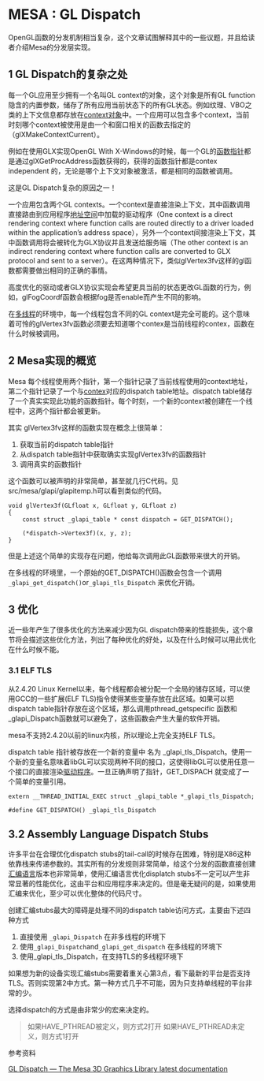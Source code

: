 # MESA : GL Dispatch

OpenGL函数的分发机制相当复杂，这个文章试图解释其中的一些议题，并且给读者介绍Mesa的分发层实现。

## 1 GL Dispatch的复杂之处

每一个GL应用至少拥有一个名叫GL context的对象，这个对象是所有GL function隐含的内置参数，储存了所有应用当前状态下的所有GL状态。例如纹理、VBO之类的上下文信息都存放在[context对象](https://zhida.zhihu.com/search?content_id=217439824&content_type=Article&match_order=1&q=context对象&zhida_source=entity)中。一个应用可以包含多个context，当前时刻哪个context被使用是由一个和窗口相关的函数去指定的（glXMakeContextCurrent）。

例如在使用GLX实现OpenGL With X-Windows的时候，每一个GL的[函数指针](https://zhida.zhihu.com/search?content_id=217439824&content_type=Article&match_order=1&q=函数指针&zhida_source=entity)都是通过glXGetProcAddress函数获得的，获得的函数指针都是contex independent 的，无论是哪个上下文对象被激活，都是相同的函数被调用。

这是GL Dispatch复杂的原因之一！

一个应用包含两个GL contexts。一个context是直接渲染上下文，其中函数调用直接路由到应用程序[地址空间](https://zhida.zhihu.com/search?content_id=217439824&content_type=Article&match_order=1&q=地址空间&zhida_source=entity)中加载的驱动程序（One context is a direct rendering context where function calls are routed directly to a driver loaded within the application’s address space），另外一个context间接渲染上下文，其中函数调用将会被转化为GLX协议并且发送给服务端（The other context is an indirect rendering context where function calls are converted to GLX protocol and sent to a server）。在这两种情况下，类似glVertex3fv这样的gl函数都需要做出相同的正确的事情。

高度优化的驱动或者GLX协议实现会希望更具当前的状态更改GL函数的行为，例如，glFogCoordf函数会根据fog是否enable而产生不同的影响。

在[多线程](https://zhida.zhihu.com/search?content_id=217439824&content_type=Article&match_order=1&q=多线程&zhida_source=entity)的环境中，每一个线程包含不同的GL context是完全可能的。这个意味着可怜的glVertex3fv函数必须要去知道哪个contex是当前线程的contex，函数在什么时候被调用。

## 2 Mesa实现的概览

Mesa 每个线程使用两个指针，第一个指针记录了当前线程使用的context地址，第二个指针记录了一个与[contex](https://zhida.zhihu.com/search?content_id=217439824&content_type=Article&match_order=17&q=contex&zhida_source=entity)对应的dispatch table地址。dispatch table储存了一个真实实现此功能的函数指针。每个时刻，一个新的context被创建在一个线程中，这两个指针都会被更新。

其实 glVertex3fv这样的函数实现在概念上很简单：

1. 获取当前的dispatch table指针
2. 从dispatch table指针中获取确实实现glVertex3fv的函数指针
3. 调用真实的函数指针

这个函数可以被声明的非常简单，甚至就几行C代码。见src/mesa/glapi/glapitemp.h可以看到类似的代码。

```text
void glVertex3f(GLfloat x, GLfloat y, GLfloat z)
{
    const struct _glapi_table * const dispatch = GET_DISPATCH();

    (*dispatch->Vertex3f)(x, y, z);
}
```

但是上述这个简单的实现存在问题，他给每次调用此GL函数带来很大的开销。

在多线程的环境里，一个原始的GET_DISPATCH()函数会包含一个调用`_glapi_get_dispatch()`or`_glapi_tls_Dispatch` 来优化开销。

## 3 优化

近一些年产生了很多优化的方法来减少因为GL dispatch带来的性能损失，这个章节将会描述这些优化方法，列出了每种优化的好处，以及在什么时候可以用此优化在什么时候不能。

### 3.1 ELF TLS

从2.4.20 Linux Kernel以来，每个线程都会被分配一个全局的储存区域，可以使用GCC的一些扩展(ELF TLS)指令使得某些变量存放在此区域。如果可以把dispatch table指针存放在这个区域，那么调用pthread_getspecific 函数和_glapi_Dispatch函数就可以避免了，这些函数会产生大量的软件开销。

mesa不支持2.4.20以前的linux内核，所以理论上完全支持ELF TLS。

dispatch table 指针被存放在一个新的变量中 名为 _glapi_tls_Dispatch。使用一个新的变量名意味着libGL可以实现两种不同的接口，这使得libGL可以使用任意一个接口的直接渲染[驱动程序](https://zhida.zhihu.com/search?content_id=217439824&content_type=Article&match_order=2&q=驱动程序&zhida_source=entity)。一旦正确声明了指针，GET_DISPACH 就变成了一个简单的变量引用。

```text
extern __THREAD_INITIAL_EXEC struct _glapi_table *_glapi_tls_Dispatch;

#define GET_DISPATCH() _glapi_tls_Dispatch
```

## 3.2 Assembly Language Dispatch Stubs

许多平台在合理优化dispatch stubs的tail-call的时候存在困难，特别是X86这种依靠栈来传递参数的。其实所有的分发规则非常简单，给这个分发的函数直接创建[汇编语言](https://zhida.zhihu.com/search?content_id=217439824&content_type=Article&match_order=1&q=汇编语言&zhida_source=entity)版本也非常简单，使用汇编语言优化displatch stubs不一定可以产生非常显著的性能优化，这由平台和应用程序来决定的。但是毫无疑问的是，如果使用汇编来优化，至少可以优化整体的代码尺寸。

创建汇编stubs最大的障碍是处理不同的dispatch table访问方式，主要由下述四种方式

1. 直接使用 `_glapi_Dispatch` 在非多线程的环境下
2. 使用`_glapi_Dispatch`and`_glapi_get_dispatch` 在多线程的环境下
3. 使用_glapi_tls_Dispatch，在支持TLS的多线程环境下

如果想为新的设备实现汇编stubs需要着重关心第3点，看下最新的平台是否支持TLS。否则实现第2中方式。第一种方式几乎不可能，因为只支持单线程的平台非常的少。

选择dispatch的方式是由非常少的宏来决定的。

> 如果HAVE_PTHREAD被定义，则方式2打开
> 如果HAVE_PTHREAD未定义，则方式1打开



参考资料

[GL Dispatch — The Mesa 3D Graphics Library latest documentation](https://link.zhihu.com/?target=https%3A//docs.mesa3d.org/dispatch.html)

